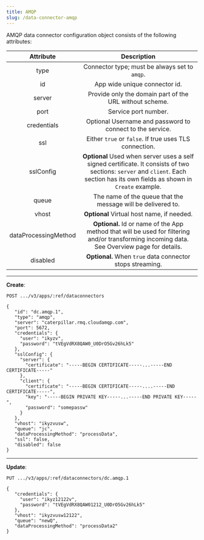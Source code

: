 ```yaml
---
title: AMQP
slug: /data-connector-amqp
---
```


AMQP data connector configuration object consists of the following attributes:

|Attribute	|Description|
| :-------------: |:-------------:| 
|type	|Connector type; must be always set to `amqp`.|
|id	|App wide unique connector id.|
|server	|Provide only the domain part of the URL without scheme.|
|port|	Service port number.|
credentials|	Optional Username and password to connect to the service.|
|ssl	|Either `true` or `false`. If true uses TLS connection.|
|sslConfig|	**Optional**  Used when server uses a self signed certificate. It consists of two sections: `server` and `client`. Each section has its own fields as shown in `Create` example.|
|queue|	The name of the queue that the message will be delivered to.|
|vhost	|**Optional**  Virtual host name, if needed.|
|dataProcessingMethod|	**Optional.**  Id or name of the App method that will be used for filtering and/or transforming incoming data. See Overview page for details.|
|disabled|	**Optional.** When `true` data connector stops streaming.|

---
**Create**:
````
POST .../v3/apps/:ref/dataconnectors

{
   "id": "dc.amqp.1",
   "type": "amqp",
   "server": "caterpillar.rmq.cloudamqp.com",
   "port": 5672,
   "credentials": {
     "user": "ikyzv",
     "password": "tVEgVdRX8QAW0_U0DrO5Gv26hLk5"
   },
   "sslConfig": {
     "server": {
       "certificate": "-----BEGIN CERTIFICATE-----...-----END CERTIFICATE-----"
     },
     "client": {
       "certificate": "-----BEGIN CERTIFICATE-----....-----END CERTIFICATE-----",
       "key": "-----BEGIN PRIVATE KEY-----...-----END PRIVATE KEY-----",
       "password": "somepassw"  
     }
   },  
   "vhost": "ikyzvusw",
   "queue": "jc",
   "dataProcessingMethod": "processData",
   "ssl": false,
   "disabled": false
}
````

---

**Update**:
````
PUT .../v3/apps/:ref/dataconnectors/dc.amqp.1

{
   "credentials": {
     "user": "ikyz12122v",
     "password": "tVEgVdRX8QAW01212_U0DrO5Gv26hLk5"
   },
   "vhost": "ikyzvusw12122",
   "queue": "newQ",
   "dataProcessingMethod": "processData2"  
}
````